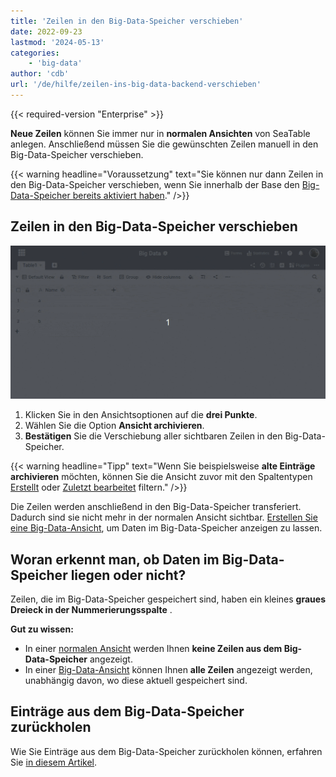 ```yaml
---
title: 'Zeilen in den Big-Data-Speicher verschieben'
date: 2022-09-23
lastmod: '2024-05-13'
categories:
    - 'big-data'
author: 'cdb'
url: '/de/hilfe/zeilen-ins-big-data-backend-verschieben'
---
```


{{< required-version "Enterprise" >}}

**Neue Zeilen** können Sie immer nur in **normalen Ansichten** von SeaTable anlegen. Anschließend müssen Sie die gewünschten Zeilen manuell in den Big-Data-Speicher verschieben.

{{< warning  headline="Voraussetzung"  text="Sie können nur dann Zeilen in den Big-Data-Speicher verschieben, wenn Sie innerhalb der Base den [Big-Data-Speicher bereits aktiviert haben](https://seatable.io/docs/big-data/aktivieren-des-big-data-backends-in-einer-base/)." />}}

## Zeilen in den Big-Data-Speicher verschieben

![Zeilen in den Big-Data-Speicher verschieben](images/move-rows-to-big-data.gif)

1. Klicken Sie in den Ansichtsoptionen auf die **drei Punkte**.
2. Wählen Sie die Option **Ansicht archivieren**.
3. **Bestätigen** Sie die Verschiebung aller sichtbaren Zeilen in den Big-Data-Speicher.

{{< warning  headline="Tipp"  text="Wenn Sie beispielsweise **alte Einträge archivieren** möchten, können Sie die Ansicht zuvor mit den Spaltentypen [Erstellt](\"https://seatable.io/docs/datum-dauer-und-personen/die-spalten-ersteller-und-erstelldatum/\") oder [Zuletzt bearbeitet](\"https://seatable.io/docs/datum-dauer-und-personen/die-spalten-letzter-bearbeiter-und-bearbeitungsdatum/\") filtern." />}}

Die Zeilen werden anschließend in den Big-Data-Speicher transferiert. Dadurch sind sie nicht mehr in der normalen Ansicht sichtbar. [Erstellen Sie eine Big-Data-Ansicht](https://seatable.io/docs/big-data/so-erstellen-sie-ein-big-data-ansicht/), um Daten im Big-Data-Speicher anzeigen zu lassen.

## Woran erkennt man, ob Daten im Big-Data-Speicher liegen oder nicht?

Zeilen, die im Big-Data-Speicher gespeichert sind, haben ein kleines **graues Dreieck in der Nummerierungsspalte** .

**Gut zu wissen:**

- In einer [normalen Ansicht](https://seatable.io/docs/grundlagen-von-ansichten/anlegen-einer-neuen-ansicht/) werden Ihnen **keine Zeilen aus dem Big-Data-Speicher** angezeigt.
- In einer [Big-Data-Ansicht](https://seatable.io/docs/big-data/so-erstellen-sie-ein-big-data-ansicht/) können Ihnen **alle Zeilen** angezeigt werden, unabhängig davon, wo diese aktuell gespeichert sind.

## Einträge aus dem Big-Data-Speicher zurückholen

Wie Sie Einträge aus dem Big-Data-Speicher zurückholen können, erfahren Sie [in diesem Artikel](https://seatable.io/docs/big-data/zeilen-aus-dem-big-data-backend-zurueckholen/).

